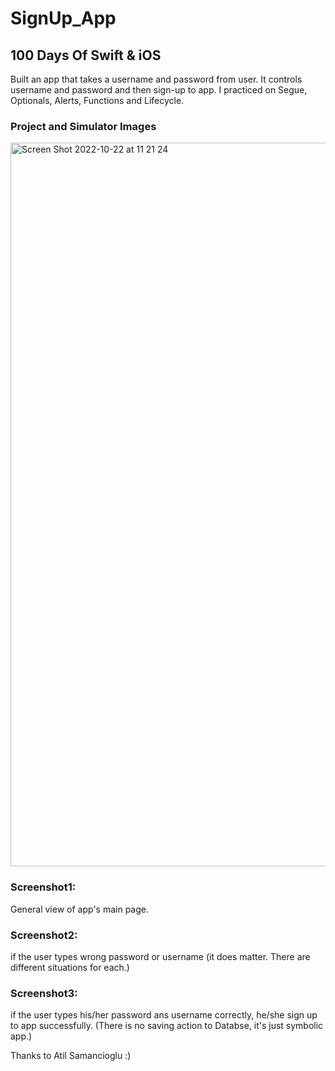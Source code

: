 # SignUp_App

## 100 Days Of Swift & iOS

Built an app that takes a username and password from user. It controls username and password and then sign-up to app.
I practiced on Segue, Optionals, Alerts, Functions and Lifecycle.

### Project and Simulator Images

<img width="1158" alt="Screen Shot 2022-10-22 at 11 21 24" src="https://user-images.githubusercontent.com/79938189/197328866-529bf634-ce56-4bdd-96e0-1054e939b60b.png">

### Screenshot1: 
General view of app's main page.

### Screenshot2: 
if the user types wrong password or username (it does matter. There are different situations for each.)

### Screenshot3:
if the user types his/her password ans username correctly, he/she sign up to app successfully. (There is no saving action to Databse, it's just symbolic app.)


Thanks to Atil Samancioglu :)

